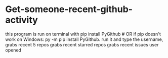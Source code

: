 # Get-someone-recent-github-activity
this program is run on terminal with pip install PyGithub # OR if pip doesn't work on Windows: py -m pip install PyGithub. run it and type the username,
grabs recent 5 repos
grabs recent starred repos
grabs recent issues user opened
